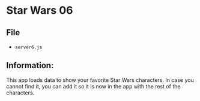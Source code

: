 # Star Wars 06

## File

- `server6.js`

## Information:

This app loads data to show your favorite Star Wars characters.
In case you cannot find it, you can add it so it is now in the app with the rest of the characters.
